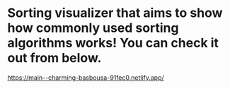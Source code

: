 # Sorting visualizer that aims to show how commonly used sorting algorithms works! You can check it out from below.

https://main--charming-basbousa-91fec0.netlify.app/
